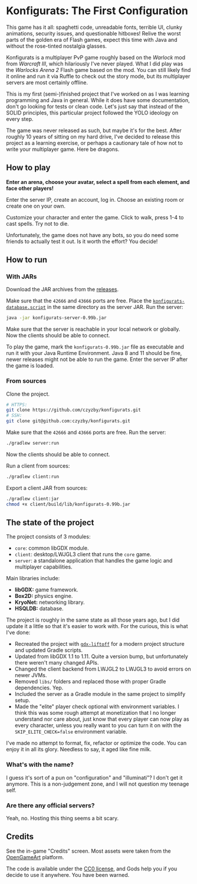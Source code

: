 # Konfigurats: The First Configuration

This game has it all: spaghetti code, unreadable fonts, terrible UI, clunky animations,
security issues, and questionable hitboxes! Relive the worst parts of the golden era
of Flash games, expect this time with Java and without the rose-tinted nostalgia glasses.

Konfigurats is a multiplayer PvP game roughly based on the _Warlock_ mod from _Warcraft III_,
which hilariously I've never played. What I did play was the _Warlocks Arena 2_ Flash game
based on the mod. You can still likely find it online and run it via Ruffle to check out
the story mode, but its multiplayer servers are most certainly offline.

This is my first (semi-)finished project that I've worked on as I was learning programming
and Java in general. While it does have some documentation, don't go looking for tests or
clean code. Let's just say that instead of the SOLID principles, this particular project
followed the YOLO ideology on every step.

The game was never released as such, but maybe it's for the best. After roughly 10 years
of sitting on my hard drive, I've decided to release this project as a learning exercise,
or perhaps a cautionary tale of how not to write your multiplayer game. Here be dragons.

## How to play

**Enter an arena, choose your avatar, select a spell from each element, and face other players!**

Enter the server IP, create an account, log in. Choose an existing room or create one on your own.

Customize your character and enter the game. Click to walk, press 1-4 to cast spells. Try not to die.

Unfortunately, the game does not have any bots, so you do need some friends to actually test it out.
Is it worth the effort? You decide!

## How to run

### With JARs

Download the JAR archives from the [releases](https://github.com/czyzby/konfigurats/releases).

Make sure that the `42666` and `43666` ports are free.
Place the [`konfigurats-database.script`](server/konfigurats-database.script) in the same
directory as the server JAR. Run the server:

```bash
java -jar konfigurats-server-0.99b.jar
```

Make sure that the server is reachable in your local network or globally.
Now the clients should be able to connect.

To play the game, mark the `konfigurats-0.99b.jar` file as executable and run it with your
Java Runtime Environment. Java 8 and 11 should be fine, newer releases might not be able to
run the game. Enter the server IP after the game is loaded.

### From sources

Clone the project.

```bash
# HTTPS:
git clone https://github.com/czyzby/konfigurats.git
# SSH:
git clone git@github.com:czyzby/konfigurats.git
```

Make sure that the `42666` and `43666` ports are free.
Run the server:

```bash
./gradlew server:run
```

Now the clients should be able to connect.

Run a client from sources:

```bash
./gradlew client:run
```

Export a client JAR from sources:

```bash
./gradlew client:jar
chmod +x client/build/lib/konfigurats-0.99b.jar
```

## The state of the project

The project consists of 3 modules:

* `core`: common libGDX module.
* `client`: desktop/LWJGL3 client that runs the `core` game.
* `server`: a standalone application that handles the game logic and multiplayer capabilities.

Main libraries include:

* **libGDX:** game framework.
* **Box2D:** physics engine.
* **KryoNet:** networking library.
* **HSQLDB:** database.

The project is roughly in the same state as all those years ago, but I did update it a little
so that it's easier to work with. For the curious, this is what I've done:

* Recreated the project with [`gdx-liftoff`](https://github.com/tommyettinger/gdx-liftoff)
  for a modern project structure and updated Gradle scripts.
* Updated from libGDX 1.1 to 1.11. Quite a version bump, but unfortunately there weren't many
  changed APIs.
* Changed the client backend from LWJGL2 to LWJGL3 to avoid errors on newer JVMs.
* Removed `libs/` folders and replaced those with proper Gradle dependencies. Yep.
* Included the server as a Gradle module in the same project to simplify setup.
* Made the "elite" player check optional with environment variables. I think this was some
  rough attempt at monetization that I no longer understand nor care about, just know that
  every player can now play as every character, unless you really want to you can turn it
  on with the `SKIP_ELITE_CHECK=false` environment variable.

I've made no attempt to format, fix, refactor or optimize the code. You can enjoy it in
all its glory. Needless to say, it aged like fine milk.

### What's with the name?

I guess it's sort of a pun on "configuration" and "illuminati"? I don't get it anymore.
This is a non-judgement zone, and I will not question my teenage self.

### Are there any official servers?

Yeah, no. Hosting this thing seems a bit scary.

## Credits

See the in-game "Credits" screen.
Most assets were taken from the [OpenGameArt](https://opengameart.org/) platform.

The code is available under the [CC0 license](LICENSE.txt), and Gods help you if you
decide to use it anywhere. You have been warned.
